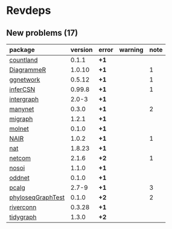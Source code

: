 # Revdeps

## New problems (17)

|package           |version |error  |warning |note |
|:-----------------|:-------|:------|:-------|:----|
|[countland](problems.md#countland)|0.1.1   |__+1__ |        |     |
|[DiagrammeR](problems.md#diagrammer)|1.0.10  |__+1__ |        |1    |
|[ggnetwork](problems.md#ggnetwork)|0.5.12  |__+1__ |        |1    |
|[inferCSN](problems.md#infercsn)|0.99.8  |__+1__ |        |1    |
|[intergraph](problems.md#intergraph)|2.0-3   |__+1__ |        |     |
|[manynet](problems.md#manynet)|0.3.0   |__+1__ |        |2    |
|[migraph](problems.md#migraph)|1.2.1   |__+1__ |        |     |
|[molnet](problems.md#molnet)|0.1.0   |__+1__ |        |     |
|[NAIR](problems.md#nair)|1.0.2   |__+1__ |        |1    |
|[nat](problems.md#nat)|1.8.23  |__+1__ |        |     |
|[netcom](problems.md#netcom)|2.1.6   |__+2__ |        |1    |
|[nosoi](problems.md#nosoi)|1.1.0   |__+1__ |        |     |
|[oddnet](problems.md#oddnet)|0.1.0   |__+1__ |        |     |
|[pcalg](problems.md#pcalg)|2.7-9   |__+1__ |        |3    |
|[phyloseqGraphTest](problems.md#phyloseqgraphtest)|0.1.0   |__+2__ |        |2    |
|[riverconn](problems.md#riverconn)|0.3.28  |__+1__ |        |     |
|[tidygraph](problems.md#tidygraph)|1.3.0   |__+2__ |        |     |

